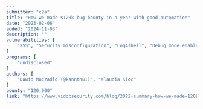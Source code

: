 ```yaml
---
submitter: "c2a"
title: "How we made $120k bug bounty in a year with good automation"
date: "2023-02-06"
added: "2024-11-03"
description: ""
vulnerabilities: [
    "XSS", "Security misconfiguration", "Log4shell", "Debug mode enabled"
]
programs: [
    "undisclosed"
]
authors: [
    "Dawid Moczadło (@kannthu1)", "Klaudia Kloc"
]
bounty: "120,000"
link: "https://www.vidocsecurity.com/blog/2022-summary-how-we-made-120k-bug-bounty-in-a-year/"
---
```




